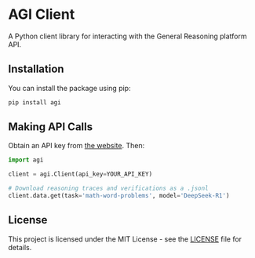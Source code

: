 # AGI Client

A Python client library for interacting with the General Reasoning platform API.

## Installation

You can install the package using pip:

```bash
pip install agi
```

## Making API Calls

Obtain an API key from [the website](https://gr.inc). Then:

```python
import agi

client = agi.Client(api_key=YOUR_API_KEY)

# Download reasoning traces and verifications as a .jsonl
client.data.get(task='math-word-problems', model='DeepSeek-R1')
```

## License

This project is licensed under the MIT License - see the [LICENSE](LICENSE) file for details.

